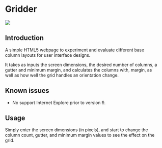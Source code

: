# Gridder

![](http://www.knittingpixel.com/projects/gridder-screengrab.png)

## Introduction

A simple HTML5 webpage to experiment and evaluate different base column layouts for user interface designs.

It takes as inputs the screen dimensions, the desired number of columns, a gutter and minimum margin, and calculates the columns with, margin, as well as how well the grid handles an orientation change.

## Known issues

* No support Internet Explore prior to version 9.

## Usage

Simply enter the screen dimensions (in pixels), and start to change the column count, gutter, and minimum margin values to see the effect on the grid.



